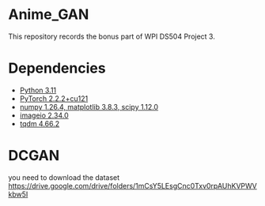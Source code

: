 # Anime_GAN
This repository records the bonus part of WPI DS504 Project 3. 

# Dependencies
* [Python 3.11](https://www.continuum.io/downloads)
* [PyTorch 2.2.2+cu121](http://pytorch.org/)
* [numpy 1.26.4, matplotlib 3.8.3, scipy 1.12.0](https://www.scipy.org/install.html)
* [imageio 2.34.0](https://pypi.org/project/imageio/)
* [tqdm 4.66.2](https://pypi.org/project/tqdm/)


# DCGAN
you need to download the dataset https://drive.google.com/drive/folders/1mCsY5LEsgCnc0Txv0rpAUhKVPWVkbw5I